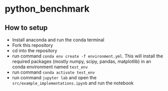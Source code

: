 # python_benchmark

## How to setup

- Install anaconda and run the conda terminal
- Fork this repository
- cd into the repository
- run command `conda env create -f environment.yml`. This will install the required packages (mostly numpy, scipy, pandas, matplotlib) in an conda environment named `test_env`
- run command `conda activate test_env`
- run command `jupyter lab` and open the `src/example_implementations.ipynb` and run the notebook
